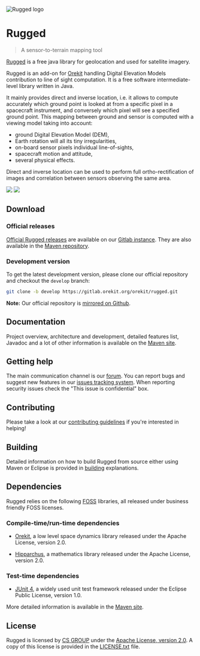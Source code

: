 ![Rugged logo](https://www.orekit.org/rugged/img/rugged-logo-small.jpg)

# Rugged

> A sensor-to-terrain mapping tool

[Rugged](https://www.orekit.org/rugged/  "Rugged homepage") is a free java library for geolocation and used for satellite imagery.

Rugged is an add-on for [Orekit](https://www.orekit.org/ "Orekit homepage") handling Digital Elevation Models contribution to line of sight computation. It is a free software intermediate-level library written in Java.

It mainly provides direct and inverse location, i.e. it allows to compute accurately 
which ground point is looked at from a specific pixel in a spacecraft instrument, 
and conversely which pixel will see a specified ground point. This mapping between 
ground and sensor is computed with a viewing model taking into account:
* ground Digital Elevation Model (DEM), 
* Earth rotation will all its tiny irregularities, 
* on-board sensor pixels individual line-of-sights, 
* spacecraft motion and attitude,
* several physical effects.

Direct and inverse location can be used to perform full ortho-rectification of 
images and correlation between sensors observing the same area.


[![](https://sonar.orekit.org/api/project_badges/measure?project=org.orekit%3Arugged&metric=alert_status)](https://sonar.orekit.org/dashboard?id=org.orekit%3Arugged)
[![](https://sonar.orekit.org/api/project_badges/measure?project=org.orekit%3Arugged&metric=coverage)](https://sonar.orekit.org/component_measures?id=org.orekit%3Arugged&metric=coverage&view=treemap)

## Download

### Official releases

[Official Rugged releases](https://gitlab.orekit.org/orekit/rugged/-/releases)
are available on our [Gitlab instance](https://gitlab.orekit.org/orekit/rugged). They are
also available in the
[Maven repository](https://mvnrepository.com/artifact/org.orekit/rugged).

### Development version

To get the latest development version, please clone our official repository
and checkout the `develop` branch:

```bash
git clone -b develop https://gitlab.orekit.org/orekit/rugged.git
```
__Note:__ Our official repository is
[mirrored on Github](https://github.com/CS-SI/Rugged).

## Documentation

Project overview, architecture and development, detailed features list,
Javadoc and a lot of other information is available on the
[Maven site](https://www.orekit.org/site-rugged-development/).

## Getting help

The main communication channel is our [forum](https://forum.orekit.org/). You
can report bugs and suggest new features in our
[issues tracking system](https://gitlab.orekit.org/orekit/rugged/-/issues). When
reporting security issues check the "This issue is confidential" box.

## Contributing

Please take a look at our
[contributing guidelines](https://www.orekit.org/site-rugged-latest/contributing.html) if you're
interested in helping!

## Building

Detailed information on how to build Rugged from source either using Maven or
Eclipse is provided in [building](https://www.orekit.org/site-rugged-latest/building.html) explanations.

## Dependencies

Rugged relies on the following
[FOSS](https://en.wikipedia.org/wiki/Free_and_open-source_software) libraries,
all released under business friendly FOSS licenses.

### Compile-time/run-time dependencies

* [Orekit](https://www.orekit.org/), a low level space dynamics library released under
  the Apache License, version 2.0.

* [Hipparchus](https://hipparchus.org/), a mathematics library released under
  the Apache License, version 2.0.

### Test-time dependencies

* [JUnit 4](http://www.junit.org/), a widely used unit test framework released
  under the Eclipse Public License, version 1.0.

More detailed information is available in the
[Maven site](https://www.orekit.org/site-rugged-development/dependencies.html).

## License

Rugged is licensed by [CS GROUP](https://www.c-s.fr/) under
the [Apache License, version 2.0](http://www.apache.org/licenses/LICENSE-2.0.html).
A copy of this license is provided in the [LICENSE.txt](LICENSE.txt) file.
